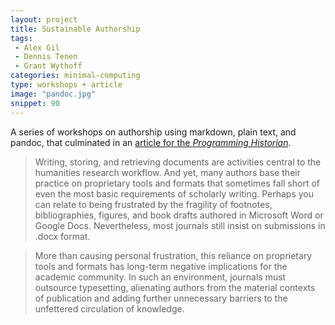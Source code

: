 ```yaml
---
layout: project
title: Sustainable Authorship
tags:
 - Alex Gil
 - Dennis Tenen
 - Grant Wythoff
categories: minimal-computing
type: workshops + article
image: "pandoc.jpg"
snippet: 90
---
```


A series of workshops on authorship using markdown, plain text, and pandoc, that culminated in an [article for the *Programming Historian*](http://programminghistorian.org/lessons/sustainable-authorship-in-plain-text-using-pandoc-and-markdown).

> Writing, storing, and retrieving documents are activities central to the humanities research workflow. And yet, many authors base their practice on proprietary tools and formats that sometimes fall short of even the most basic requirements of scholarly writing. Perhaps you can relate to being frustrated by the fragility of footnotes, bibliographies, figures, and book drafts authored in Microsoft Word or Google Docs. Nevertheless, most journals still insist on submissions in .docx format.

> More than causing personal frustration, this reliance on proprietary tools and formats has long-term negative implications for the academic community. In such an environment, journals must outsource typesetting, alienating authors from the material contexts of publication and adding further unnecessary barriers to the unfettered circulation of knowledge.
